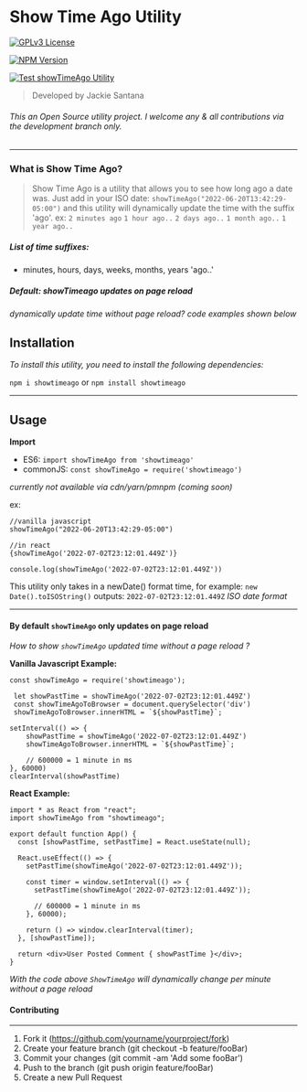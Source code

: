 # Show Time Ago Utility

[![GPLv3 License](https://img.shields.io/badge/License-GPL%20v3-yellow.svg)](https://opensource.org/licenses/)

<a href="https://www.npmjs.com/package/showtimeago"><img src="https://img.shields.io/npm/v/showtimeago.svg?style=flat-square&colorB=51C838"
alt="NPM Version"></a>

<a href="https://github.com/jackie1santana/showTimeAgoUtility/actions/workflows/unit-test-action.yml">[![Test showTimeAgo Utility](https://github.com/jackie1santana/showTimeAgoUtility/actions/workflows/unit-test-action.yml/badge.svg)](https://github.com/jackie1santana/showTimeAgoUtility/actions/workflows/unit-test-action.yml)</a>

> Developed by Jackie Santana

###### This an Open Source utility project. I welcome any & all contributions via the development branch only.
---

### What is Show Time Ago?
> Show Time Ago is a utility that allows you to see how long ago a date was. Just add in your ISO date: `showTimeAgo("2022-06-20T13:42:29-05:00")` and this utility will dynamically update the time with the suffix 'ago'. ex: `2 minutes ago` `1 hour ago..` `2 days ago..` `1 month ago..` `1 year ago..`

##### List of time suffixes:
- minutes, hours, days, weeks, months, years 'ago..'

##### Default: showTimeago updates on page reload
 _dynamically update time without page reload? code examples shown below_

## Installation
 _To install this utility, you need to install the following dependencies:_

`npm i showtimeago` or `npm install showtimeago`

___
## Usage

**Import**

- ES6: `import showTimeAgo from 'showtimeago'`
- commonJS: `const showTimeAgo = require('showtimeago')`

_currently not available via cdn/yarn/pmnpm (coming soon)_

ex:
```
//vanilla javascript
showTimeAgo("2022-06-20T13:42:29-05:00")

//in react
{showTimeAgo('2022-07-02T23:12:01.449Z')}

console.log(showTimeAgo('2022-07-02T23:12:01.449Z'))
```

This utility only takes in a newDate() format time, for example: 
`new Date().toISOString()` 
outputs: `2022-07-02T23:12:01.449Z` _ISO date format_

---
#### By default `showTimeAgo` only updates on page reload

_How to show `showTimeAgo` updated time without a page reload ?_

**Vanilla Javascript Example:**

```
const showTimeAgo = require('showtimeago');

 let showPastTime = showTimeAgo('2022-07-02T23:12:01.449Z')
 const showTimeAgoToBrowser = document.querySelector('div')
 showTimeAgoToBrowser.innerHTML = `${showPastTime}`;

setInterval(() => {
    showPastTime = showTimeAgo('2022-07-02T23:12:01.449Z')
    showTimeAgoToBrowser.innerHTML = `${showPastTime}`;

    // 600000 = 1 minute in ms
}, 60000)
clearInterval(showPastTime)
```

**React Example:**
```
import * as React from "react";
import showTimeAgo from "showtimeago";

export default function App() {
  const [showPastTime, setPastTime] = React.useState(null);

  React.useEffect(() => {
    setPastTime(showTimeAgo('2022-07-02T23:12:01.449Z'));

    const timer = window.setInterval(() => {
      setPastTime(showTimeAgo('2022-07-02T23:12:01.449Z'));

      // 600000 = 1 minute in ms
    }, 60000);

    return () => window.clearInterval(timer);
  }, [showPastTime]);

  return <div>User Posted Comment { showPastTime }</div>;
}
```
_With the code above `ShowTimeAgo` will dynamically change per minute without a page reload_

#### Contributing
---
1) Fork it (https://github.com/yourname/yourproject/fork)
2) Create your feature branch (git checkout -b feature/fooBar)
3) Commit your changes (git commit -am 'Add some fooBar')
4) Push to the branch (git push origin feature/fooBar)
5) Create a new Pull Request
